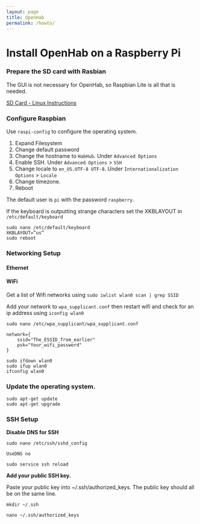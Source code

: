 ```yaml
---
layout: page
title: OpenHab
permalink: /howto/
---
```

# Install OpenHab on a Raspberry Pi

### Prepare the SD card with Rasbian
The GUI is not necessary for OpenHab, so Raspbian Lite is all that is needed.

[SD Card - Linux Instructions][1]

### Configure Raspbian
Use `raspi-config` to configure the operating system.
1. Expand Filesystem
2. Change default password
3. Change the hostname to `HabHub`.  Under `Advanced Options`
4. Enable SSH. Under `Advanced Options` > `SSH`
4. Change locale to `en_US.UTF-8 UTF-8`. Under `Internationalization Options` > `Locale`
5. Change timezone.
5. Reboot

The default user is `pi` with the password `raspberry`.

If the keyboard is outputting strange characters set the XKBLAYOUT in `/etc/default/keyboard`
```
sudo nano /etc/default/keyboard
XKBLAYOUT=”us”
sudo reboot
```

### Networking Setup
#### Ethernet

#### WiFi

Get a list of Wifi networks using `sudo iwlist wlan0 scan | grep SSID`

Add your network to `wpa_supplicant.conf` then restart wifi and check for an ip address using `iconfig wlan0`
```
sudo nano /etc/wpa_supplicant/wpa_supplicant.conf

network={
    ssid="The_ESSID_from_earlier"
    psk="Your_wifi_password"
}

sudo ifdown wlan0
sudo ifup wlan0
ifconfig wlan0
```


### Update the operating system.

```
sudo apt-get update
sudo apt-get upgrade
```

### SSH Setup
**Disable DNS for SSH**

```
sudo nano /etc/ssh/sshd_config

UseDNS no

sudo service ssh reload
```

**Add your public SSH key.**

Paste your public key into ~/.ssh/authorized_keys.  The public key should all be on the same line.

```
mkdir ~/.ssh

nano ~/.ssh/authorized_keys
```





[1]: https://www.raspberrypi.org/documentation/installation/installing-images/linux.md
